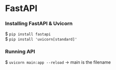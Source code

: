 # FastAPI

### Installing FastAPI & Uvicorn
$ `pip install fastapi` <br>
$ `pip install 'uvicorn[standard]'`

### Running API
$ `uvicorn main:app --reload` -> main is the filename

